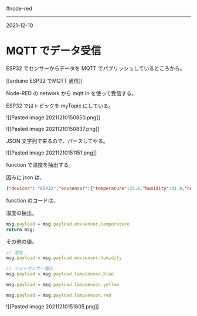 #node-red

---
2021-12-10

# MQTT でデータ受信

ESP32 でセンサーからデータを MQTT でパブリッシュしているところから。

[[arduino   ESP32 でMQTT 通信]]

Node-RED の network から mqtt in を使って受信する。

ESP32 ではトピックを myTopic にしている。

![[Pasted image 20211210150850.png]]

![[Pasted image 20211210150837.png]]

JSON 文字列で来るので、パースしてやる。

![[Pasted image 20211210151151.png]]

function で温度を抽出する。

因みに json は、

```json
{"devices": "ESP32","envsensor":{"temperature":25.6,"humidity":31.0,"heatindex":25.0},"lampsensor":{"blue":2.3,"yellow":2.3,"red":2.2}}
```

function のコードは、

温度の抽出。

```js
msg.payload = msg.payload.envsensor.temperature
return msg;
```

その他の値。

```js
// 湿度
msg.payload = msg.payload.envsensor.humidity

// フォトセンサー電圧
msg.payload = msg.payload.lampsensor.blue

msg.payload = msg.payload.lampsensor.yellow

msg.payload = msg.payload.lampsensor.red
```

![[Pasted image 20211210151605.png]]